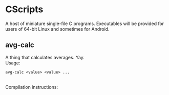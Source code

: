 # CScripts #

A host of miniature single-file C programs. Executables will be provided for users of 64-bit Linux and sometimes for Android.

## avg-calc ##
A thing that calculates averages. Yay.
<br>
Usage:
```
avg-calc <value> <value> ...
```
<br>
Compilation instructions:
